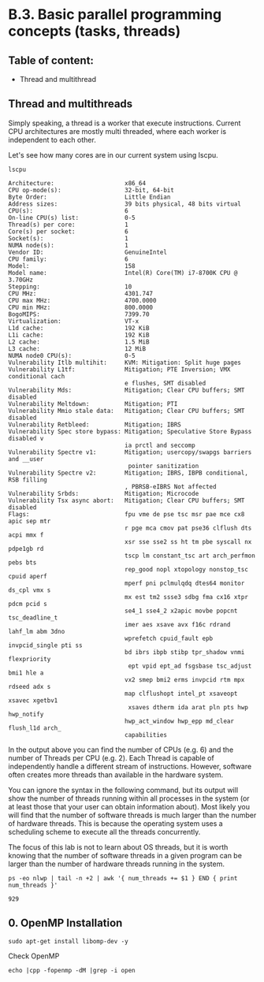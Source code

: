 # B.3. Basic parallel programming concepts (tasks, threads)

## Table of content:
- Thread and multithread


## Thread and multithreads
Simply speaking, a thread is a worker that execute instructions. Current CPU architectures are mostly multi threaded, where each worker is independent to each other.

Let's see how many cores are in our current system using lscpu.

```
lscpu
```

```
Architecture:                    x86_64
CPU op-mode(s):                  32-bit, 64-bit
Byte Order:                      Little Endian
Address sizes:                   39 bits physical, 48 bits virtual
CPU(s):                          6
On-line CPU(s) list:             0-5
Thread(s) per core:              1
Core(s) per socket:              6
Socket(s):                       1
NUMA node(s):                    1
Vendor ID:                       GenuineIntel
CPU family:                      6
Model:                           158
Model name:                      Intel(R) Core(TM) i7-8700K CPU @ 3.70GHz
Stepping:                        10
CPU MHz:                         4301.747
CPU max MHz:                     4700.0000
CPU min MHz:                     800.0000
BogoMIPS:                        7399.70
Virtualization:                  VT-x
L1d cache:                       192 KiB
L1i cache:                       192 KiB
L2 cache:                        1.5 MiB
L3 cache:                        12 MiB
NUMA node0 CPU(s):               0-5
Vulnerability Itlb multihit:     KVM: Mitigation: Split huge pages
Vulnerability L1tf:              Mitigation; PTE Inversion; VMX conditional cach
                                 e flushes, SMT disabled
Vulnerability Mds:               Mitigation; Clear CPU buffers; SMT disabled
Vulnerability Meltdown:          Mitigation; PTI
Vulnerability Mmio stale data:   Mitigation; Clear CPU buffers; SMT disabled
Vulnerability Retbleed:          Mitigation; IBRS
Vulnerability Spec store bypass: Mitigation; Speculative Store Bypass disabled v
                                 ia prctl and seccomp
Vulnerability Spectre v1:        Mitigation; usercopy/swapgs barriers and __user
                                  pointer sanitization
Vulnerability Spectre v2:        Mitigation; IBRS, IBPB conditional, RSB filling
                                 , PBRSB-eIBRS Not affected
Vulnerability Srbds:             Mitigation; Microcode
Vulnerability Tsx async abort:   Mitigation; Clear CPU buffers; SMT disabled
Flags:                           fpu vme de pse tsc msr pae mce cx8 apic sep mtr
                                 r pge mca cmov pat pse36 clflush dts acpi mmx f
                                 xsr sse sse2 ss ht tm pbe syscall nx pdpe1gb rd
                                 tscp lm constant_tsc art arch_perfmon pebs bts 
                                 rep_good nopl xtopology nonstop_tsc cpuid aperf
                                 mperf pni pclmulqdq dtes64 monitor ds_cpl vmx s
                                 mx est tm2 ssse3 sdbg fma cx16 xtpr pdcm pcid s
                                 se4_1 sse4_2 x2apic movbe popcnt tsc_deadline_t
                                 imer aes xsave avx f16c rdrand lahf_lm abm 3dno
                                 wprefetch cpuid_fault epb invpcid_single pti ss
                                 bd ibrs ibpb stibp tpr_shadow vnmi flexpriority
                                  ept vpid ept_ad fsgsbase tsc_adjust bmi1 hle a
                                 vx2 smep bmi2 erms invpcid rtm mpx rdseed adx s
                                 map clflushopt intel_pt xsaveopt xsavec xgetbv1
                                  xsaves dtherm ida arat pln pts hwp hwp_notify 
                                 hwp_act_window hwp_epp md_clear flush_l1d arch_
                                 capabilities
```


In the output above you can find the number of CPUs (e.g. 6) and the number of Threads per CPU (e.g. 2). Each Thread is capable of independently handle a different stream of instructions. However, software often creates more threads than available in the hardware system.

You can ignore the syntax in the following command, but its output will show the number of threads running within all processes in the system (or at least those that your user can obtain information about). Most likely you will find that the number of software threads is much larger than the number of hardware threads. This is because the operating system uses a scheduling scheme to execute all the threads concurrently.

The focus of this lab is not to learn about OS threads, but it is worth knowing that the number of software threads in a given program can be larger than the number of hardware threads running in the system.

```
ps -eo nlwp | tail -n +2 | awk '{ num_threads += $1 } END { print num_threads }'
```

```
929
```

## 0. OpenMP Installation
```
sudo apt-get install libomp-dev -y
```
Check OpenMP
```
echo |cpp -fopenmp -dM |grep -i open
```

<!-- hardware thread vs software thread -->
<!-- process vs thread -->
